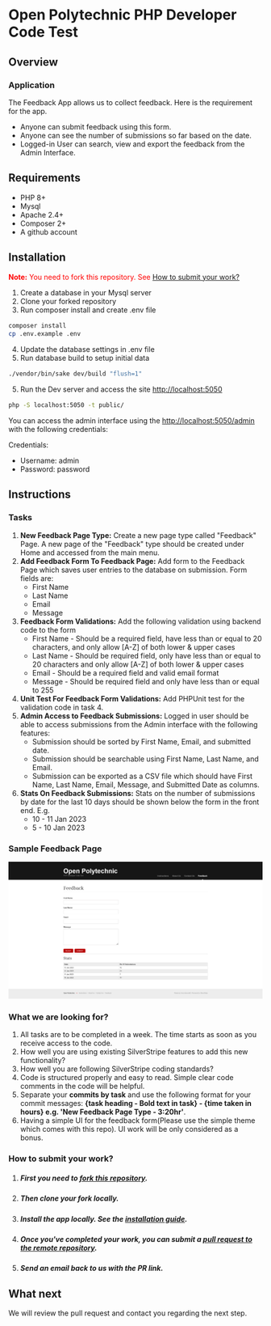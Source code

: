 # Open Polytechnic PHP Developer Code Test

## Overview

### Application
The Feedback App allows us to collect feedback. Here is the requirement for the app.

* Anyone can submit feedback using this form.
* Anyone can see the number of submissions so far based on the date.
* Logged-in User can search, view and export the feedback from the Admin Interface.

## Requirements
* PHP 8+
* Mysql
* Apache 2.4+
* Composer 2+
* A github account

## Installation

<span style="color: red;"><b>Note:</b> You need to fork this repository. See [How to submit your work?](#how-to-submit-your-work)</span>

1. Create a database in your Mysql server
2. Clone your forked repository
3. Run composer install and create .env file
```sh
composer install
cp .env.example .env
```
4. Update the database settings in .env file
5. Run database build to setup initial data
```sh
./vendor/bin/sake dev/build "flush=1"
```
5. Run the Dev server and access the site [http://localhost:5050](http://localhost:5050)
```sh 
php -S localhost:5050 -t public/
```
You can access the admin interface using the [http://localhost:5050/admin](http://localhost:5050/admin) with the following credentials:

Credentials:
* Username: admin
* Password: password

## Instructions

### Tasks
1. <strong>New Feedback Page Type:</strong> Create a new page type called "Feedback" Page. A new page of the "Feedback" type should be created under Home and accessed from the main menu.
2. <strong>Add Feedback Form To Feedback Page:</strong> Add form to the Feedback Page which saves user entries to the database on submission. Form fields are:
    * First Name
    * Last Name
    * Email
    * Message
3. <strong>Feedback Form Validations:</strong> Add the following validation using backend code to the form
    * First Name - Should be a required field, have less than or equal to 20 characters, and only allow [A-Z] of both lower & upper cases
    * Last Name - Should be required field, only have less than or equal to 20 characters and only allow [A-Z] of both lower & upper cases
    * Email - Should be a required field and valid email format
    * Message - Should be required field and only have less than or equal to 255
4. <strong>Unit Test For Feedback Form Validations:</strong> Add PHPUnit test for the validation code in task 4.
5. <strong>Admin Access to Feedback Submissions:</strong> Logged in user should be able to access submissions from the Admin interface with the following features:
    * Submission should be sorted by First Name, Email, and submitted date.
    * Submission should be searchable using First Name, Last Name, and Email.
    * Submission can be exported as a CSV file which should have First Name, Last Name, Email, Message, and Submitted Date as columns.
6. <strong>Stats On Feedback Submissions:</strong> Stats on the number of submissions by date for the last 10 days should be shown below the form in the front end. E.g.
    * 10 - 11 Jan 2023
    * 5 - 10 Jan 2023

### Sample Feedback Page
![FeedbackPage](/app/images/SampleFeedbackForm.png?raw=true "FeedbackPage")

### What we are looking for?
1. All tasks are to be completed in a week. The time starts as soon as you receive access to the code.
2. How well you are using existing SilverStripe features to add this new functionality?
3. How well you are following SilverStripe coding standards?
3. Code is structured properly and easy to read. Simple clear code comments in the code will be helpful.
4. Separate your <b>commits by task</b> and use the following format for your commit messages: <b>{task heading - Bold text in task} - {time taken in hours} e.g. 'New Feedback Page Type - 3:20hr'</b>.
5. Having a simple UI for the feedback form(Please use the simple theme which comes with this repo). UI work will be only considered as a bonus.


### How to submit your work?

1. ##### First you need to [fork this repository](https://docs.github.com/en/get-started/quickstart/fork-a-repo).
2. ##### Then clone your fork locally.
3. ##### Install the app locally. See the [installation guide](#Installation).
4. ##### Once you've completed your work, you can submit a [pull request to the remote repository](https://docs.github.com/en/pull-requests/collaborating-with-pull-requests/proposing-changes-to-your-work-with-pull-requests/creating-a-pull-request-from-a-fork).
5. ##### Send an email back to us with the PR link.

## What next

We will review the pull request and contact you regarding the next step. 
